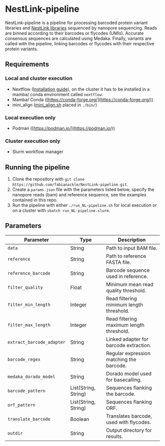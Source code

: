 # NestLink-pipeline
NestLink-pipeline is a pipeline for processing barcoded protein variant libraries and [NestLink libraries](https://www.nature.com/articles/s41592-019-0389-8) sequenced by nanopore sequencing.
Reads are binned according to their barcodes or flycodes (UMIs).
Accurate consensus sequences are calculated using Medaka.
Finally, variants are called with the pipeline, linking barcodes or flycodes with their respective protein variants.

## Requirements
### Local and cluster execution
- Nextflow ([Installation guide](https://www.nextflow.io/docs/latest/install.html)), on the cluster it has to be installed in a mamba/ conda environment called `nextflow`. 
- Mamba/ Conda ([https://conda-forge.org/](https://conda-forge.org/))
- mini_align ([mini_align.sh](https://raw.githubusercontent.com/nanoporetech/pomoxis/master/scripts/mini_align) placed in `./bin/`)
### Local execution only
- Podman ([https://podman.io/](https://podman.io/))
### Cluster execution only
- Slurm workflow manager

## Running the pipeline
1. Clone the repository with `git clone https://github.com/fabianackle/NestLink-pipeline.git`.
2. Create a `params.json` file with the parameters listed below, specify the nanopore reads (bam) and reference sequence, see the examples contained in this repo.
3. Run the pipeline with either `./run_NL-pipeline.sh` for local execution or on a cluster with `sbatch run_NL-pipeline.slurm`.

## Parameters
| Parameter                 | Type                 | Description                                 |
|---------------------------|----------------------|---------------------------------------------|
| `data`                    | String               | Path to input BAM file.                     |
| `reference`               | String               | Path to reference FASTA file.               |
| `reference_barcode`       | String               | Barcode sequence used in reference.         |
| `filter_quality`          | Float                | Minimum mean read quality threshold.        |
| `filter_min_length`       | Integer              | Read filtering minimum length threshold.    |
| `filter_max_length`       | Integer              | Read filtering maximum length threshold.    |
| `extract_barcode_adapter` | String               | Linked adapter for barcode extraction.      |
| `barcode_regex`           | String               | Regular expression matching the barcode.    |
| `medaka_dorado_model`     | String               | Dorado model used for basecalling.          |
| `barcode_pattern`         | List(String, String) | Sequences flanking the barcode.             |
| `orf_pattern`             | List(String, String) | Sequences flanking ORF.                     |
| `translate_barcode`       | Boolean              | Translates barcode, used with flycodes.     |
| `outdir`                  | String               | Output directory for results.               |
